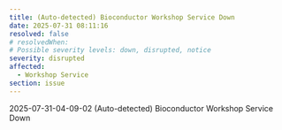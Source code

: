 ```yaml
---
title: (Auto-detected) Bioconductor Workshop Service Down
date: 2025-07-31 08:11:16
resolved: false
# resolvedWhen: 
# Possible severity levels: down, disrupted, notice
severity: disrupted
affected:
  - Workshop Service
section: issue
---
```


2025-07-31-04-09-02 (Auto-detected) Bioconductor Workshop Service Down

